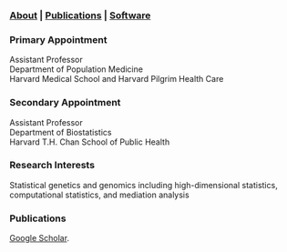 ### [About](https://SharonLutz.github.io) | [Publications](https://SharonLutz.github.io/publications) | [Software](https://SharonLutz.github.io/software)

### Primary Appointment
Assistant Professor <br>
Department of Population Medicine <br>
Harvard Medical School and Harvard Pilgrim Health Care 

### Secondary Appointment
Assistant Professor <br>
Department of Biostatistics <br>
Harvard T.H. Chan School of Public Health

### Research Interests  
Statistical genetics and genomics including high-dimensional statistics, computational statistics, and mediation analysis

### Publications 
[Google Scholar](https://scholar.google.com/citations?user=B0NyeIoAAAAJ&hl=en&oi=ao).


